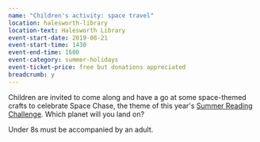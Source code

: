 ```yaml
---
name: "Children's activity: space travel"
location: halesworth-library
location-text: Halesworth Library
event-start-date: 2019-08-21
event-start-time: 1430
event-end-time: 1600
event-category: summer-holidays
event-ticket-price: free but donations appreciated
breadcrumb: y
---
```


Children are invited to come along and have a go at some space-themed crafts to celebrate Space Chase, the theme of this year's [Summer Reading Challenge](/src/). Which planet will you land on?

Under 8s must be accompanied by an adult.
